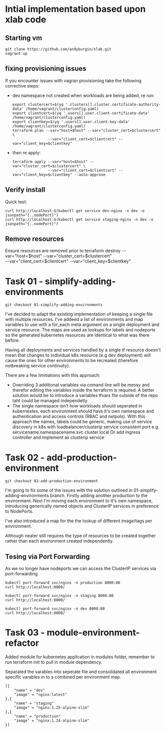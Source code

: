 # Intial implementation based upon xlab code
## Starting vm

    git clone https://github.com/andyburgin/xlab.git
    vagrant up

## fixing provisioning issues
If you encounter issues with vagran provisioning take the following corrective steps:

* dev namespace not created when workloads are being added, re run:
    ```export host=$(yq '.clusters[].cluster.server' /home/vagrant/clusterconfig.yaml)
    export clustercert=$(yq '.clusters[].cluster.certificate-authority-data' /home/vagrant/clusterconfig.yaml)
    export clientcert=$(yq '.users[].user.client-certificate-data' /home/vagrant/clusterconfig.yaml)
    export clientkey=$(yq '.users[].user.client-key-data' /home/vagrant/clusterconfig.yaml)
    terraform plan --var="host=$host" --var="cluster_cert=$clustercert" \
                    --var="client_cert=$clientcert" --var="client_key=$clientkey"
    ```
* then re apply:
    ```
    terraform apply --var="host=$host" --var="cluster_cert=$clustercert" \
                    --var="client_cert=$clientcert" --var="client_key=$clientkey" --auto-approve
    ```
## Verify install

Quick test:

    curl http://localhost:$(kubectl get service dev-nginx -n dev -o jsonpath="{..nodePort}")
    curl http://localhost:$(kubectl get service staging-nginx -n dev -o jsonpath="{..nodePort}")

## Remove resources

Ensure resources are removed prior to 
    terraform destroy --var="host=$host" --var="cluster_cert=$clustercert" \
                    --var="client_cert=$clientcert" --var="client_key=$clientkey"

# Task 01 - simplify-adding-environments

    git checkout 01-simplify-adding-environments

I've decided to adapt the existing implementation of keeping a single file with multiple resources. I've addeed a list of environments and map variables to use with a for_each meta argument on a single deployment and service resource. The maps are used as lookups for labels and nodeports so the generated kubernetes resources are identical to what was there before.

Having all deployments and services handled by a single tf resource doesn't mean that changes to individual k8s resource (e.g dev deployment) will cause the ones for other environments to be recreated (therefore notbreaking service continuity).

There are a few limitiations with this approach:
* Overriding 3 additional variables via comand line will be messy and therefor editing the variables inside the terraform is required. A better solution would be to introduce a variables tfvars file outside of the repo taht could be managed independetly.
* The single namespace isn't how workloads should seperated in kubernestes, each environment should have it's own namespace and authentication and access controls (RBAC and netpols). With this approach the names, labels could be generic, making use of service discovery in k8s with loadbalancer/clusterip service consistent port e.g. servicename.namespacename.svc.cluster.local 
Or add ingress controller and implement as clusterip service


# Task 02 - add-production-environment

    git checkout 02-add-production-environment

I'm going to fix some of the issues with the solution outlined in 01-simplify-adding-environments branch. Firstly adding another production to the environment. Next I'm moving each environment to it's own namespace, introducing generically named objects and ClusterIP services in preference to NodePorts. 

I've also introduced a map for the the lookup of different image/tags per environment.

Although neater still requires the type of resources to be created together rather than each environment created independently. 

## Tesing via Port Forwarding

As we no longer have nodeports we can access the ClusterIP services via port-forwarding

    kubectl port-forward svc/nginx -n production 8000:80
    curl http://localhost:8000/

    kubectl port-forward svc/nginx -n staging 8000:80
    curl http://localhost:8000/

    kubectl port-forward svc/nginx -n dev 8000:80
    curl http://localhost:8000/

# Task 03 - module-environment-refactor

Added module for kubernetes application in modules folder, remember to run terraform init to pull in module dependency.

Separated the varables into seperate file and consolidated all environment specific varables in to a combined per environment map.

    [{ 
        "name" = "dev"
        "image" = "nginx:latest"
    },{ 
        "name" = "staging"
        "image" = "nginx:1.25-alpine-slim"
    },{ 
        "name" = "production"
        "image" = "nginx:1.24-alpine-slim"
    }]